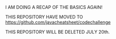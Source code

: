 I AM DOING A RECAP OF THE BASICS AGAIN!

THIS REPOSITORY HAVE MOVED TO https://github.com/javacheatsheet/codechallenge

THIS REPOSITORY WILL BE DELETED JULY 20th.